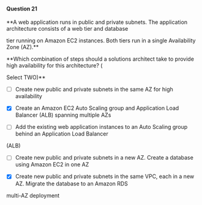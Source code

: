 #### Question  21


**A web application runs in public and private subnets. The application architecture consists of a web tier and database

tier running on Amazon EC2 instances. Both tiers run in a single Availability Zone (AZ).**


**Which combination of steps should a solutions architect take to provide high availability for this architecture? (

Select TWO)**


- [ ] Create new public and private subnets in the same AZ for high availability


- [x] Create an Amazon EC2 Auto Scaling group and Application Load Balancer (ALB) spanning multiple AZs


- [ ] Add the existing web application instances to an Auto Scaling group behind an Application Load Balancer

(ALB)


- [ ] Create new public and private subnets in a new AZ. Create a database using Amazon EC2 in one AZ


- [x] Create new public and private subnets in the same VPC, each in a new AZ. Migrate the database to an Amazon RDS

multi-AZ deployment

